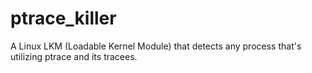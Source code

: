 # ptrace_killer
A Linux LKM (Loadable Kernel Module) that detects any process that's utilizing ptrace and its tracees.
